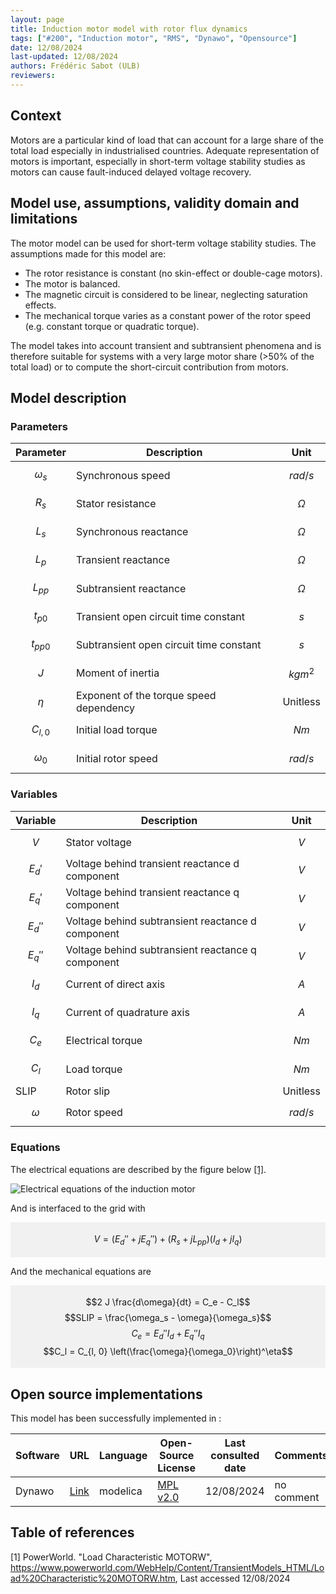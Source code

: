 ```yaml
---
layout: page
title: Induction motor model with rotor flux dynamics
tags: ["#200", "Induction motor", "RMS", "Dynawo", "Opensource"]
date: 12/08/2024
last-updated: 12/08/2024
authors: Frédéric Sabot (ULB)
reviewers:
---
```



## Context

Motors are a particular kind of load that can account for a large share of the total load especially in industrialised countries. Adequate representation of motors is important, especially in short-term voltage stability studies as motors can cause fault-induced delayed voltage recovery.

## Model use, assumptions, validity domain and limitations

The motor model can be used for short-term voltage stability studies. The assumptions made for this model are:

* The rotor resistance is constant (no skin-effect or double-cage motors).
* The motor is balanced.
* The magnetic circuit is considered to be linear, neglecting saturation effects.
* The mechanical torque varies as a constant power of the rotor speed (e.g. constant torque or quadratic torque).

The model takes into account transient and subtransient phenomena and is therefore suitable for systems with a very large motor share (>50% of the total load) or to compute the short-circuit contribution from motors.

## Model description

### Parameters

| Parameter|Description | Unit |
| ---| ---  | --- |
| $$\omega_s$$ | Synchronous speed | $$rad/s$$ |
| $$R_s$$ | Stator resistance | $$\Omega$$ |
| $$L_s$$ | Synchronous reactance  | $$\Omega$$ |
| $$L_p$$ | Transient reactance  | $$\Omega$$ |
| $$L_{pp}$$ | Subtransient reactance  | $$\Omega$$ |
| $$t_{p0}$$ | Transient open circuit time constant  | $$s$$ |
| $$t_{pp0}$$ | Subtransient open circuit time constant  | $$s$$ |
| $$J$$ | Moment of inertia | $$kgm^2$$ |
| $$\eta$$ | Exponent of the torque speed dependency | Unitless |
| $$C_{l, 0}$$ | Initial load torque | $$Nm$$ |
| $$\omega_0$$ | Initial rotor speed | $$rad/s$$ |

### Variables

| Variable | Description | Unit |
| --- | --- | --- |
| $$V$$ | Stator voltage | $$V$$ |
| $$E_d'$$ | Voltage behind transient reactance d component | $$V$$ |
| $$E_q'$$ | Voltage behind transient reactance q component | $$V$$ |
| $$E_d''$$ | Voltage behind subtransient reactance d component | $$V$$ |
| $$E_q''$$ | Voltage behind subtransient reactance q component | $$V$$ |
| $$I_d$$ | Current of direct axis | $$A$$ |
| $$I_q$$ | Current of quadrature axis | $$A$$ |
| $$C_e$$ | Electrical torque | $$Nm$$ |
| $$C_l$$ | Load torque | $$Nm$$ |
| SLIP | Rotor slip | Unitless |
| $$\omega$$ | Rotor speed | $$rad/s$$ |

### Equations

The electrical equations are described by the figure below [[1]](#1).

<img src="{{'pages/models/motors/WECC_Motor/Load Characteristic MOTORW_0001.svg' | relative_url}}" alt="Electrical equations of the induction motor"/>

And is interfaced to the grid with

<div style="background-color:rgba(0, 0, 0, 0.0470588); text-align:center; vertical-align: middle; padding:4px 0;">

$$V = (E_d'' + j E_q'') + (R_s + j L_{pp}) (I_d + j I_q)$$

</div>

And the mechanical equations are

<div style="background-color:rgba(0, 0, 0, 0.0470588); text-align:center; vertical-align: middle; padding:4px 0;">

$$2 J  \frac{d\omega}{dt} = C_e - C_l$$
$$SLIP = \frac{\omega_s - \omega}{\omega_s}$$
$$C_e = E_d'' I_d + E_q'' I_q$$
$$C_l = C_{l, 0} \left(\frac{\omega}{\omega_0}\right)^\eta$$

</div>

## Open source implementations

This model has been successfully implemented in :

| Software      | URL | Language | Open-Source License | Last consulted date | Comments |
| --------------| --- | --------- | ------------------- |------------------- | -------- |
|Dynawo|[Link](https://github.com/dynawo/dynawo/blob/master/dynawo/sources/Models/Modelica/Dynawo/Electrical/Machines/Motors/MotorFifthOrder.mo)| modelica | [MPL v2.0](https://www.mozilla.org/en-US/MPL/2.0/)  | 12/08/2024 | no comment |


## Table of references

<a id="1">[1]</a> PowerWorld. "Load Characteristic MOTORW", https://www.powerworld.com/WebHelp/Content/TransientModels_HTML/Load%20Characteristic%20MOTORW.htm, Last accessed 12/08/2024
